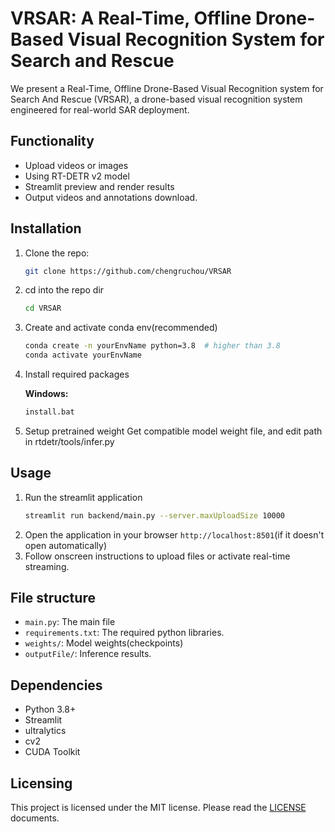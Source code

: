 # VRSAR: A Real-Time, Offline Drone-Based Visual Recognition System for Search and Rescue

We present a Real-Time, Offline Drone-Based Visual Recognition system for Search And Rescue (VRSAR), a drone-based visual recognition system engineered for real-world SAR deployment.
## Functionality

- Upload videos or images
- Using RT-DETR v2 model
- Streamlit preview and render results
- Output videos and annotations download.

## Installation 

1. Clone the repo:

    ```bash
    git clone https://github.com/chengruchou/VRSAR
    ```

2. cd into the repo dir

    ```bash
    cd VRSAR
    ```

3. Create and activate conda env(recommended)

    ```bash
    conda create -n yourEnvName python=3.8  # higher than 3.8
    conda activate yourEnvName  
    ```

5. Install required packages

    **Windows:**
    ```bash
    install.bat
    ```

6. Setup pretrained weight
    Get compatible model weight file, and edit path in rtdetr/tools/infer.py 

## Usage

1.  Run the streamlit application 
    ```bash
    streamlit run backend/main.py --server.maxUploadSize 10000
    ```
2. Open the application in your browser `http://localhost:8501`(if it doesn't open automatically)
3. Follow onscreen instructions to upload files or activate real-time streaming.

## File structure 

- `main.py`: The main file
- `requirements.txt`: The required python libraries.
- `weights/`: Model weights(checkpoints)
- `outputFile/`: Inference results.

## Dependencies 

- Python 3.8+
- Streamlit
- ultralytics
- cv2
- CUDA Toolkit

## Licensing 

This project is licensed under the MIT license. Please read the [LICENSE](LICENSE) documents.
